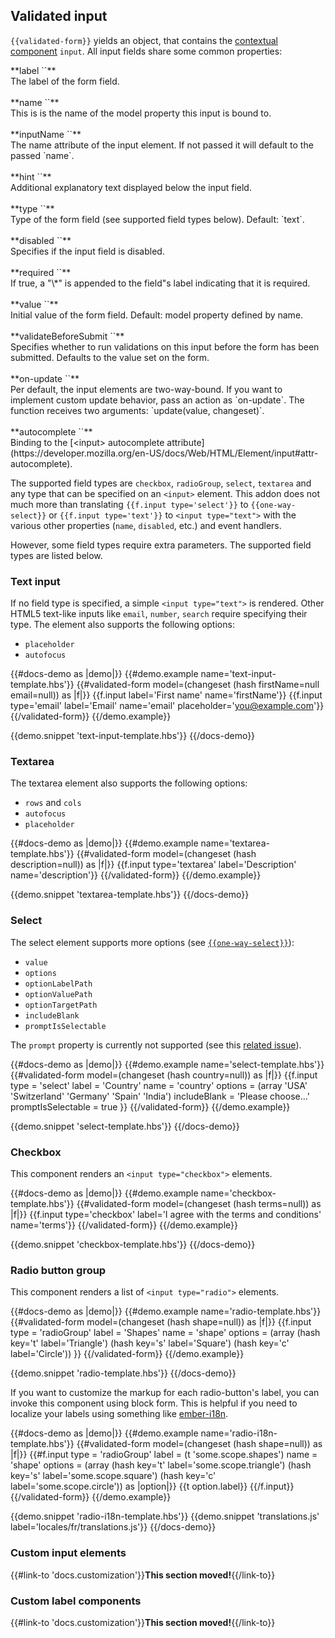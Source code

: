 ## Validated input

`{{validated-form}}` yields an object, that contains the [contextual
component](https://emberjs.com/blog/2016/01/15/ember-2-3-released.html#toc_contextual-components)
`input`. All input fields share some common properties:

<div class="rounded border bg-grey-lightest my-8 p-4">
**label `<String>`**
<br>
The label of the form field.
<br>
<br>
**name `<String>`**
<br>
This is is the name of the model property this input is bound to.
<br>
<br>
**inputName `<String>`**
<br>
The name attribute of the input element. If not passed it will default to the
passed `name`.
<br>
<br>
**hint `<String>`**
<br>
Additional explanatory text displayed below the input field.
<br>
<br>
**type `<String>`**
<br>
Type of the form field (see supported field types below). Default: `text`.
<br>
<br>
**disabled `<Boolean>`**
<br>
Specifies if the input field is disabled.
<br>
<br>
**required `<Boolean>`**
<br>
If true, a "\*" is appended to the field"s label indicating that it is
required.
<br>
<br>
**value `<String>`**
<br>
Initial value of the form field. Default: model property defined by name.
<br>
<br>
**validateBeforeSubmit `<Boolean>`**
<br>
Specifies whether to run validations on this input before the form has been
submitted. Defaults to the value set on the form.
<br>
<br>
**on-update `<Action>`**
<br>
Per default, the input elements are two-way-bound. If you want to implement
custom update behavior, pass an action as `on-update`. The function receives
two arguments: `update(value, changeset)`.
<br>
<br>
**autocomplete `<String>`**
<br>
Binding to the [&lt;input&gt; autocomplete
attribute](https://developer.mozilla.org/en-US/docs/Web/HTML/Element/input#attr-autocomplete).
</div>

The supported field types are `checkbox`, `radioGroup`, `select`, `textarea`
and any type that can be specified on an `<input>` element. This addon does
not much more than translating `{{f.input type='select'}}` to
`{{one-way-select}}` or `{{f.input type='text'}}` to `<input type="text">`
with the various other properties (`name`, `disabled`, etc.) and event
handlers.

However, some field types require extra parameters. The supported field types
are listed below.

### Text input

If no field type is specified, a simple `<input type="text">` is rendered.
Other HTML5 text-like inputs like `email`, `number`, `search` require
specifying their type. The element also supports the following options:

- `placeholder`
- `autofocus`

<!-- prettier-ignore-start -->
{{#docs-demo as |demo|}}
  {{#demo.example name='text-input-template.hbs'}}
    {{#validated-form model=(changeset (hash firstName=null email=null)) as |f|}}
      {{f.input label='First name' name='firstName'}}
      {{f.input type='email' label='Email' name='email' placeholder='you@example.com'}}
    {{/validated-form}}
  {{/demo.example}}

  {{demo.snippet 'text-input-template.hbs'}}
{{/docs-demo}}
<!-- prettier-ignore-end -->

### Textarea

The textarea element also supports the following options:

- `rows` and `cols`
- `autofocus`
- `placeholder`

<!-- prettier-ignore-start -->
{{#docs-demo as |demo|}}
  {{#demo.example name='textarea-template.hbs'}}
    {{#validated-form model=(changeset (hash description=null)) as |f|}}
      {{f.input type='textarea' label='Description' name='description'}}
    {{/validated-form}}
  {{/demo.example}}

  {{demo.snippet 'textarea-template.hbs'}}
{{/docs-demo}}
<!-- prettier-ignore-end -->

### Select

The select element supports more options (see [`{{one-way-select}}`](https://github.com/DockYard/ember-one-way-select)):

- `value`
- `options`
- `optionLabelPath`
- `optionValuePath`
- `optionTargetPath`
- `includeBlank`
- `promptIsSelectable`

The `prompt` property is currently not supported (see this [related
issue](https://github.com/DockYard/ember-one-way-controls/issues/152)).

<!-- prettier-ignore-start -->
{{#docs-demo as |demo|}}
  {{#demo.example name='select-template.hbs'}}
    {{#validated-form model=(changeset (hash country=null)) as |f|}}
      {{f.input
        type               = 'select'
        label              = 'Country'
        name               = 'country'
        options            = (array 'USA' 'Switzerland' 'Germany' 'Spain' 'India')
        includeBlank       = 'Please choose...'
        promptIsSelectable = true
      }}
    {{/validated-form}}
  {{/demo.example}}

  {{demo.snippet 'select-template.hbs'}}
{{/docs-demo}}
<!-- prettier-ignore-end -->

### Checkbox

This component renders an `<input type="checkbox">` elements.

<!-- prettier-ignore-start -->
{{#docs-demo as |demo|}}
  {{#demo.example name='checkbox-template.hbs'}}
    {{#validated-form model=(changeset (hash terms=null)) as |f|}}
      {{f.input type='checkbox' label='I agree with the terms and conditions' name='terms'}}
    {{/validated-form}}
  {{/demo.example}}

  {{demo.snippet 'checkbox-template.hbs'}}
{{/docs-demo}}
<!-- prettier-ignore-end -->

### Radio button group

This component renders a list of `<input type="radio">` elements.

<!-- prettier-ignore-start -->
{{#docs-demo as |demo|}}
  {{#demo.example name='radio-template.hbs'}}
    {{#validated-form model=(changeset (hash shape=null)) as |f|}}
      {{f.input
        type    = 'radioGroup'
        label   = 'Shapes'
        name    = 'shape'
        options = (array (hash key='t' label='Triangle') (hash key='s' label='Square') (hash key='c' label='Circle'))
      }}
    {{/validated-form}}
  {{/demo.example}}

  {{demo.snippet 'radio-template.hbs'}}
{{/docs-demo}}
<!-- prettier-ignore-end -->

If you want to customize the markup for each radio-button's label, you can
invoke this component using block form. This is helpful if you need to
localize your labels using something like
[ember-i18n](https://github.com/jamesarosen/ember-i18n).

<!-- prettier-ignore-start -->
{{#docs-demo as |demo|}}
  {{#demo.example name='radio-i18n-template.hbs'}}
    {{#validated-form model=(changeset (hash shape=null)) as |f|}}
      {{#f.input
        type    = 'radioGroup'
        label   = (t 'some.scope.shapes')
        name    = 'shape'
        options = (array (hash key='t' label='some.scope.triangle') (hash key='s' label='some.scope.square') (hash key='c' label='some.scope.circle'))
      as |option|}}
        {{t option.label}}
      {{/f.input}}
    {{/validated-form}}
  {{/demo.example}}

  {{demo.snippet 'radio-i18n-template.hbs'}}
  {{demo.snippet 'translations.js' label='locales/fr/translations.js'}}
{{/docs-demo}}
<!-- prettier-ignore-end -->

### Custom input elements

{{#link-to 'docs.customization'}}**This section moved!**{{/link-to}}

### Custom label components

{{#link-to 'docs.customization'}}**This section moved!**{{/link-to}}
